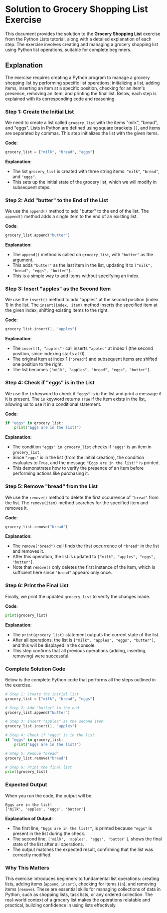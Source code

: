 # Solution to Grocery Shopping List Exercise

This document provides the solution to the **Grocery Shopping List** exercise from the Python Lists tutorial, along with a detailed explanation of each step. The exercise involves creating and managing a grocery shopping list using Python list operations, suitable for complete beginners.

## Explanation

The exercise requires creating a Python program to manage a grocery shopping list by performing specific list operations: initializing a list, adding items, inserting an item at a specific position, checking for an item's presence, removing an item, and printing the final list. Below, each step is explained with its corresponding code and reasoning.

### Step 1: Create the Initial List
We need to create a list called `grocery_list` with the items "milk", "bread", and "eggs". Lists in Python are defined using square brackets `[]`, and items are separated by commas. This step initializes the list with the given items.

**Code**:
```python
grocery_list = ["milk", "bread", "eggs"]
```

**Explanation**:  
- The list `grocery_list` is created with three string items: `"milk"`, `"bread"`, and `"eggs"`.  
- This sets up the initial state of the grocery list, which we will modify in subsequent steps.

### Step 2: Add "butter" to the End of the List
We use the `append()` method to add "butter" to the end of the list. The `append()` method adds a single item to the end of an existing list.

**Code**:
```python
grocery_list.append("butter")
```

**Explanation**:  
- The `append()` method is called on `grocery_list`, with `"butter"` as the argument.  
- This adds `"butter"` as the last item in the list, updating it to `["milk", "bread", "eggs", "butter"]`.  
- This is a simple way to add items without specifying an index.

### Step 3: Insert "apples" as the Second Item
We use the `insert()` method to add "apples" at the second position (index 1) in the list. The `insert(index, item)` method inserts the specified item at the given index, shifting existing items to the right.

**Code**:
```python
grocery_list.insert(1, "apples")
```

**Explanation**:  
- The `insert(1, "apples")` call inserts `"apples"` at index 1 (the second position, since indexing starts at 0).  
- The original item at index 1 (`"bread"`) and subsequent items are shifted one position to the right.  
- The list becomes `["milk", "apples", "bread", "eggs", "butter"]`.

### Step 4: Check if "eggs" is in the List
We use the `in` keyword to check if `"eggs"` is in the list and print a message if it is present. The `in` keyword returns `True` if the item exists in the list, allowing us to use it in a conditional statement.

**Code**:
```python
if "eggs" in grocery_list:
    print("Eggs are in the list!")
```

**Explanation**:  
- The condition `"eggs" in grocery_list` checks if `"eggs"` is an item in `grocery_list`.  
- Since `"eggs"` is in the list (from the initial creation), the condition evaluates to `True`, and the message `"Eggs are in the list!"` is printed.  
- This demonstrates how to verify the presence of an item before performing actions like purchasing it.

### Step 5: Remove "bread" from the List
We use the `remove()` method to delete the first occurrence of `"bread"` from the list. The `remove(item)` method searches for the specified item and removes it.

**Code**:
```python
grocery_list.remove("bread")
```

**Explanation**:  
- The `remove("bread")` call finds the first occurrence of `"bread"` in the list and removes it.  
- After this operation, the list is updated to `["milk", "apples", "eggs", "butter"]`.  
- Note that `remove()` only deletes the first instance of the item, which is sufficient here since `"bread"` appears only once.

### Step 6: Print the Final List
Finally, we print the updated `grocery_list` to verify the changes made.

**Code**:
```python
print(grocery_list)
```

**Explanation**:  
- The `print(grocery_list)` statement outputs the current state of the list.  
- After all operations, the list is `["milk", "apples", "eggs", "butter"]`, and this will be displayed in the console.  
- This step confirms that all previous operations (adding, inserting, removing) were successful.

### Complete Solution Code
Below is the complete Python code that performs all the steps outlined in the exercise.

```python
# Step 1: Create the initial list
grocery_list = ["milk", "bread", "eggs"]

# Step 2: Add "butter" to the end
grocery_list.append("butter")

# Step 3: Insert "apples" as the second item
grocery_list.insert(1, "apples")

# Step 4: Check if "eggs" is in the list
if "eggs" in grocery_list:
    print("Eggs are in the list!")

# Step 5: Remove "bread"
grocery_list.remove("bread")

# Step 6: Print the final list
print(grocery_list)
```

### Expected Output
When you run the code, the output will be:
```
Eggs are in the list!
['milk', 'apples', 'eggs', 'butter']
```

**Explanation of Output**:  
- The first line, `"Eggs are in the list!"`, is printed because `"eggs"` is present in the list during the check.  
- The second line, `['milk', 'apples', 'eggs', 'butter']`, shows the final state of the list after all operations.  
- The output matches the expected result, confirming that the list was correctly modified.

### Why This Matters
This exercise introduces beginners to fundamental list operations: creating lists, adding items (`append`, `insert`), checking for items (`in`), and removing items (`remove`). These are essential skills for managing collections of data in Python, such as shopping lists, task lists, or any ordered collection. The real-world context of a grocery list makes the operations relatable and practical, building confidence in using lists effectively.